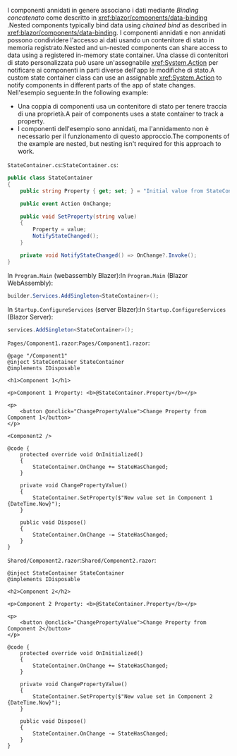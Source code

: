 <span data-ttu-id="0b258-101">I componenti annidati in genere associano i dati mediante *Binding concatenato* come descritto in <xref:blazor/components/data-binding> .</span><span class="sxs-lookup"><span data-stu-id="0b258-101">Nested components typically bind data using *chained bind* as described in <xref:blazor/components/data-binding>.</span></span> <span data-ttu-id="0b258-102">I componenti annidati e non annidati possono condividere l'accesso ai dati usando un contenitore di stato in memoria registrato.</span><span class="sxs-lookup"><span data-stu-id="0b258-102">Nested and un-nested components can share access to data using a registered in-memory state container.</span></span> <span data-ttu-id="0b258-103">Una classe di contenitori di stato personalizzata può usare un'assegnabile <xref:System.Action> per notificare ai componenti in parti diverse dell'app le modifiche di stato.</span><span class="sxs-lookup"><span data-stu-id="0b258-103">A custom state container class can use an assignable <xref:System.Action> to notify components in different parts of the app of state changes.</span></span> <span data-ttu-id="0b258-104">Nell'esempio seguente:</span><span class="sxs-lookup"><span data-stu-id="0b258-104">In the following example:</span></span>

* <span data-ttu-id="0b258-105">Una coppia di componenti usa un contenitore di stato per tenere traccia di una proprietà.</span><span class="sxs-lookup"><span data-stu-id="0b258-105">A pair of components uses a state container to track a property.</span></span>
* <span data-ttu-id="0b258-106">I componenti dell'esempio sono annidati, ma l'annidamento non è necessario per il funzionamento di questo approccio.</span><span class="sxs-lookup"><span data-stu-id="0b258-106">The components of the example are nested, but nesting isn't required for this approach to work.</span></span>

<span data-ttu-id="0b258-107">`StateContainer.cs`:</span><span class="sxs-lookup"><span data-stu-id="0b258-107">`StateContainer.cs`:</span></span>

```csharp
public class StateContainer
{
    public string Property { get; set; } = "Initial value from StateContainer";

    public event Action OnChange;

    public void SetProperty(string value)
    {
        Property = value;
        NotifyStateChanged();
    }

    private void NotifyStateChanged() => OnChange?.Invoke();
}
```

<span data-ttu-id="0b258-108">In `Program.Main` (webassembly Blazer):</span><span class="sxs-lookup"><span data-stu-id="0b258-108">In `Program.Main` (Blazor WebAssembly):</span></span>

```csharp
builder.Services.AddSingleton<StateContainer>();
```

<span data-ttu-id="0b258-109">In `Startup.ConfigureServices` (server Blazer):</span><span class="sxs-lookup"><span data-stu-id="0b258-109">In `Startup.ConfigureServices` (Blazor Server):</span></span>

```csharp
services.AddSingleton<StateContainer>();
```

<span data-ttu-id="0b258-110">`Pages/Component1.razor`:</span><span class="sxs-lookup"><span data-stu-id="0b258-110">`Pages/Component1.razor`:</span></span>

```razor
@page "/Component1"
@inject StateContainer StateContainer
@implements IDisposable

<h1>Component 1</h1>

<p>Component 1 Property: <b>@StateContainer.Property</b></p>

<p>
    <button @onclick="ChangePropertyValue">Change Property from Component 1</button>
</p>

<Component2 />

@code {
    protected override void OnInitialized()
    {
        StateContainer.OnChange += StateHasChanged;
    }

    private void ChangePropertyValue()
    {
        StateContainer.SetProperty($"New value set in Component 1 {DateTime.Now}");
    }

    public void Dispose()
    {
        StateContainer.OnChange -= StateHasChanged;
    }
}
```

<span data-ttu-id="0b258-111">`Shared/Component2.razor`:</span><span class="sxs-lookup"><span data-stu-id="0b258-111">`Shared/Component2.razor`:</span></span>

```razor
@inject StateContainer StateContainer
@implements IDisposable

<h2>Component 2</h2>

<p>Component 2 Property: <b>@StateContainer.Property</b></p>

<p>
    <button @onclick="ChangePropertyValue">Change Property from Component 2</button>
</p>

@code {
    protected override void OnInitialized()
    {
        StateContainer.OnChange += StateHasChanged;
    }

    private void ChangePropertyValue()
    {
        StateContainer.SetProperty($"New value set in Component 2 {DateTime.Now}");
    }

    public void Dispose()
    {
        StateContainer.OnChange -= StateHasChanged;
    }
}
```
